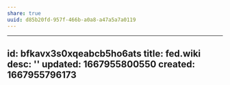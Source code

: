 ```yaml
---
share: true
uuid: d85b20fd-957f-466b-a0a8-a47a5a7a0119
---
```

---
id: bfkavx3s0xqeabcb5ho6ats
title: fed.wiki
desc: ''
updated: 1667955800550
created: 1667955796173
---

